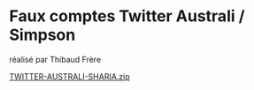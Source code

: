 # Faux comptes Twitter Australi / Simpson

réalisé par Thibaud Frère

[TWITTER-AUSTRALI-SHARIA.zip](Faux%20comptes%20Twitter%20Australi%20Simpson%205f2885e90a3c4dfe843df22476371ddb/TWITTER-AUSTRALI-SHARIA.zip)